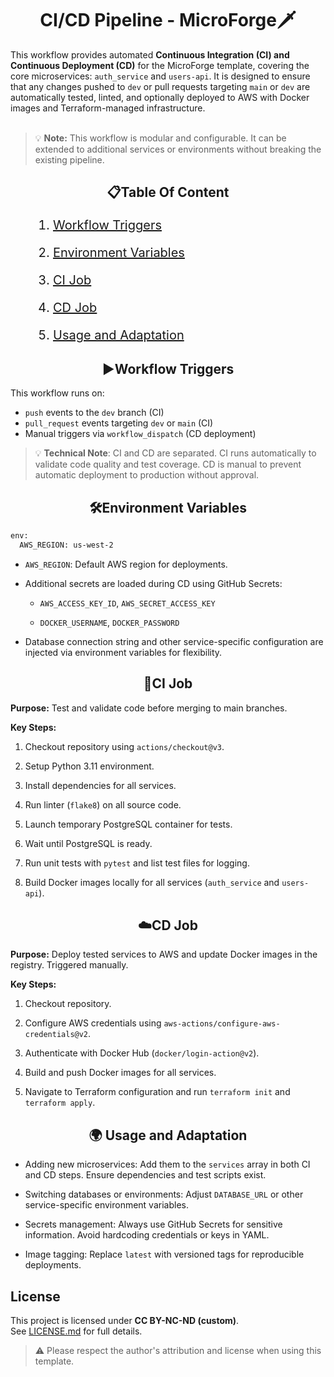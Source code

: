<h1 align="center">
 <b>CI/CD Pipeline - MicroForge🗡️</b>
</h1>

This workflow provides automated **Continuous Integration (CI) and Continuous Deployment (CD)** for the MicroForge template, covering the core microservices: `auth_service` and `users-api`. It is designed to ensure that any changes pushed to `dev` or pull requests targeting `main` or `dev` are automatically tested, linted, and optionally deployed to AWS with Docker images and Terraform-managed infrastructure.<br><br>

> 💡 **Note:** This workflow is modular and configurable. It can be extended to additional services or environments without breaking the existing pipeline.

<h2 id="table-of-content" align="center">
📋Table Of Content
</h2>
<div style="font-size:20px;">
<ol>

1. [Workflow Triggers](#workflow-triggers)

2. [Environment Variables](#environment-variables)

3. [CI Job](#ci-job)

4. [CD Job](#cd-job)

5. [Usage and Adaptation](#usage-and-adaptation)

</ol>
</div>

<h2 id="workflow-triggers" align="center">
▶️Workflow Triggers
</h2>

This workflow runs on:
* `push` events to the `dev` branch (CI)
* `pull_request` events targeting `dev` or `main` (CI)
* Manual triggers via `workflow_dispatch` (CD deployment)

> 💡 **Technical Note**: CI and CD are separated. CI runs automatically to validate code quality and test coverage. CD is manual to prevent automatic deployment to production without approval.

<h2 id="environment-variables" align="center">
🛠️Environment Variables
</h2>

```bash
env:
  AWS_REGION: us-west-2
```

* `AWS_REGION`: Default AWS region for deployments.


* Additional secrets are loaded during CD using GitHub Secrets:

  * `AWS_ACCESS_KEY_ID`, `AWS_SECRET_ACCESS_KEY`

  * `DOCKER_USERNAME`, `DOCKER_PASSWORD`

* Database connection string and other service-specific configuration are injected via   environment variables for flexibility.

<h2 id="ci-job" align="center">
🧪CI Job
</h2>

**Purpose:** Test and validate code before merging to main branches.

**Key Steps:**

1. Checkout repository using `actions/checkout@v3`.

2. Setup Python 3.11 environment.

3. Install dependencies for all services.

4. Run linter (`flake8`) on all source code.

5. Launch temporary PostgreSQL container for tests.

6. Wait until PostgreSQL is ready.

7. Run unit tests with `pytest` and list test files for logging.

8. Build Docker images locally for all services (`auth_service` and `users-api`).


<h2 id="cd-job" align="center">
☁️CD Job
</h2>

**Purpose:** Deploy tested services to AWS and update Docker images in the registry. Triggered manually.

**Key Steps:**

1. Checkout repository.

2. Configure AWS credentials using `aws-actions/configure-aws-credentials@v2`.

3. Authenticate with Docker Hub (`docker/login-action@v2`).

4. Build and push Docker images for all services.

5. Navigate to Terraform configuration and run `terraform init` and `terraform apply`.

<h2 id="usage-and-adaptation" align="center">
🌍 Usage and Adaptation
</h2>

* Adding new microservices: Add them to the `services` array in both CI and CD steps. Ensure dependencies and test scripts exist.

* Switching databases or environments: Adjust `DATABASE_URL` or other service-specific environment variables.

* Secrets management: Always use GitHub Secrets for sensitive information. Avoid hardcoding credentials or keys in YAML.

* Image tagging: Replace `latest` with versioned tags for reproducible deployments.

## License

This project is licensed under **CC BY-NC-ND (custom)**.  
See [LICENSE.md](../../LICENSE.md) for full details.

> ⚠️ Please respect the author's attribution and license when using this template.